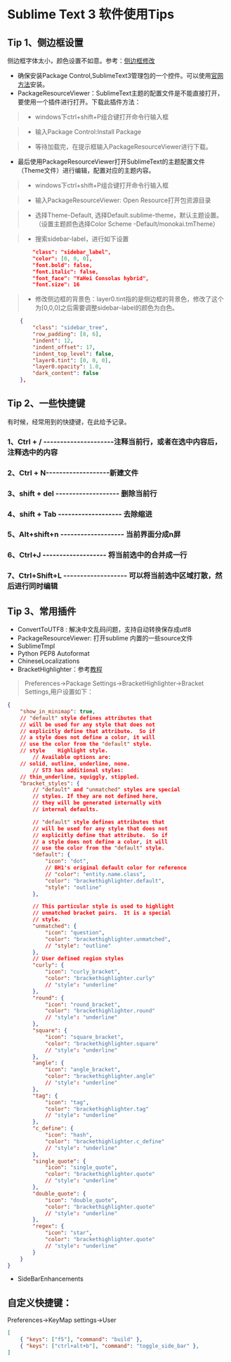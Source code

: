 # Sublime Text 3 软件使用Tips
## Tip 1、侧边框设置
侧边框字体太小，颜色设置不如意。参考：[侧边框修改](http://blog.csdn.net/qq1169091731/article/details/52737481)

* 确保安装Package Control,SublimeText3管理包的一个控件。可以使用[官网方法](https://sublime.wbond.net/installation)安装。
* PackageResourceViewer：SublimeText主题的配置文件是不能直接打开，要使用一个插件进行打开。下载此插件方法：

>* windows下ctrl+shift+P组合键打开命令行输入框

>* 输入Package Control:Install Package

>* 等待加载完，在提示框输入PackageResourceViewer进行下载。

* 最后使用PackageResourceViewer打开SublimeText的主题配置文件（Theme文件）进行编辑，配置对应的主题内容。

>* windows下ctrl+shift+P组合键打开命令行输入框

>* 输入PackageResourceViewer: Open Resource打开包资源目录

>* 选择Theme-Default, 选择Default.sublime-theme，默认主题设置。（设置主题颜色选择Color Scheme -Default/monokai.tmTheme）

>* 搜索sidebar-label，进行如下设置
```Json
        "class": "sidebar_label",
        "color": [0, 0, 0],
        "font.bold": false,
        "font.italic": false,
        "font_face": "YaHei Consolas hybrid",
        "font.size": 16
```

>* 修改侧边框的背景色：layer0.tint指的是侧边框的背景色，修改了这个为[0,0,0]之后需要调整sidebar-label的颜色为白色。
```Json
    {
        "class": "sidebar_tree",
        "row_padding": [8, 6],
        "indent": 12,
        "indent_offset": 17,
        "indent_top_level": false,
        "layer0.tint": [0, 0, 0],
        "layer0.opacity": 1.0,
        "dark_content": false
    },
```

## Tip 2、一些快捷键
有时候，经常用到的快捷键，在此给予记录。

### 1、Ctrl + /  ---------------------注释当前行，或者在选中内容后，注释选中的内容
### 2、Ctrl + N-------------------新建文件
### 3、shift + del ------------------- 删除当前行
### 4、shift + Tab ------------------- 去除缩进
### 5、Alt+shift+n  ------------------- 当前界面分成n屏
### 6、Ctrl+J ------------------- 将当前选中的合并成一行
### 7、Ctrl+Shift+L ------------------- 可以将当前选中区域打散，然后进行同时编辑

## Tip 3、常用插件

* ConvertToUTF8 : 解决中文乱码问题，支持自动转换保存成utf8
* PackageResourceViewer: 打开sublime 内置的一些source文件
* SublimeTmpl
* Python PEP8 Autoformat
* ChineseLocalizations
* BracketHighlighter：参考[教程](http://facelessuser.github.io/BracketHighlighter/customize/#configuring-brackets)
> Preferences->Package Settings->BracketHighlighter->Bracket Settings,用户设置如下：
```Json
{
	"show_in_minimap": true,
	// "default" style defines attributes that
    // will be used for any style that does not
    // explicitly define that attribute.  So if
    // a style does not define a color, it will
    // use the color from the "default" style.
    // style	Highlight style. 
    	// Available options are: 
    // solid, outline, underline, none. 
    	// ST3 has additional styles: 
    // thin_underline, squiggly, stippled.
    "bracket_styles": {
        // "default" and "unmatched" styles are special
        // styles. If they are not defined here,
        // they will be generated internally with
        // internal defaults.

        // "default" style defines attributes that
        // will be used for any style that does not
        // explicitly define that attribute.  So if
        // a style does not define a color, it will
        // use the color from the "default" style.
        "default": {
            "icon": "dot",
            // BH1's original default color for reference
            // "color": "entity.name.class",
            "color": "brackethighlighter.default",
            "style": "outline"
        },

        // This particular style is used to highlight
        // unmatched bracket pairs.  It is a special
        // style.
        "unmatched": {
            "icon": "question",
            "color": "brackethighlighter.unmatched",
            // "style": "outline"
        },
        // User defined region styles
        "curly": {
            "icon": "curly_bracket",
            "color": "brackethighlighter.curly"
            // "style": "underline"
        },
        "round": {
            "icon": "round_bracket",
            "color": "brackethighlighter.round"
            // "style": "underline"
        },
        "square": {
            "icon": "square_bracket",
            "color": "brackethighlighter.square"
            // "style": "underline"
        },
        "angle": {
            "icon": "angle_bracket",
            "color": "brackethighlighter.angle"
            // "style": "underline"
        },
        "tag": {
            "icon": "tag",
            "color": "brackethighlighter.tag"
            // "style": "underline"
        },
        "c_define": {
            "icon": "hash",
            "color": "brackethighlighter.c_define"
            // "style": "underline"
        },
        "single_quote": {
            "icon": "single_quote",
            "color": "brackethighlighter.quote"
            // "style": "underline"
        },
        "double_quote": {
            "icon": "double_quote",
            "color": "brackethighlighter.quote"
            // "style": "underline"
        },
        "regex": {
            "icon": "star",
            "color": "brackethighlighter.quote"
            // "style": "underline"
        }
    }
}

```
* SideBarEnhancements


## 自定义快捷键：
Preferences->KeyMap settings->User
```Json
[
	{ "keys": ["f5"], "command": "build" },
	{ "keys": ["ctrl+alt+b"], "command": "toggle_side_bar" },
]

```
